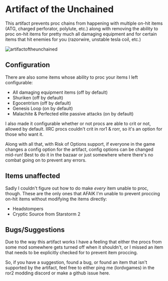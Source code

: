 # Artifact of the Unchained
This artifact prevents proc chains from happening with multiple on-hit items (ATG, charged perforator, polylute, etc.) along with removing the ability to proc on-hit items for pretty much all damaging equipment and for certain items that hit enemies for you (razorwire, unstable tesla coil, etc.)

![artifactoftheunchained](https://github.com/user-attachments/assets/d0f921b5-46bd-427a-99b7-91042c115976)

## Configuration
There are also some items whose ability to proc your items I left configurable:
- All damaging equipment items (off by default)
- Shuriken (off by default)
- Egocentrism (off by default)
- Genesis Loop (on by default)
- Malachite & Perfected elite passive attacks (on by default)

I also made it configurable whether or not procs are able to crit or not, allowed by default. IIRC procs couldn't crit in ror1 & rorr, so it's an option for those who want it.

Along with all that, with Risk of Options support, if everyone in the game changes a config option for the artifact, config options can be changed mid-run! Best to do it in the bazaar or just somewhere where there's no combat going on to prevent any errors.

## Items unaffected
Sadly I couldn't figure out how to do make *every* item unable to proc, though. These are the only ones that AFAIK I'm unable to prevent proccing on-hit items without modifying the items directly:
- Headstompers
- Cryptic Source from Starstorm 2

## Bugs/Suggestions
Due to the way this artifact works I have a feeling that either the procs from some mod somewhere gets turned off when it shouldn't, or I missed an item that needs to be explicitly checked for to prevent item proccing.

So, if you have a suggestion, found a bug, or found an item that isn't supported by the artifact, feel free to either ping me (lordvgames) in the ror2 modding discord or make a github issue here.

